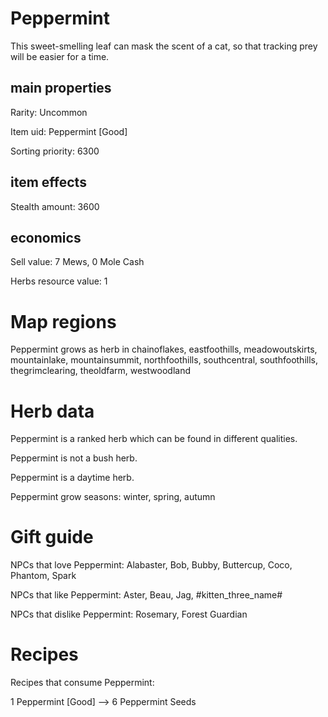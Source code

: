 # Peppermint

This sweet-smelling leaf can mask the scent of a cat, so that tracking prey will be easier for a time.

## main properties

Rarity: Uncommon

Item uid: Peppermint [Good]

Sorting priority: 6300

## item effects

Stealth amount: 3600

## economics

Sell value: 7 Mews, 0 Mole Cash

Herbs resource value: 1

# Map regions

Peppermint grows as herb in chainoflakes, eastfoothills, meadowoutskirts, mountainlake, mountainsummit, northfoothills, southcentral, southfoothills, thegrimclearing, theoldfarm, westwoodland

# Herb data

Peppermint is a ranked herb which can be found in different qualities.

Peppermint is not a bush herb.

Peppermint is a daytime herb.

Peppermint grow seasons: winter, spring, autumn

# Gift guide

NPCs that love Peppermint: Alabaster, Bob, Bubby, Buttercup, Coco, Phantom, Spark

NPCs that like Peppermint: Aster, Beau, Jag, #kitten_three_name#

NPCs that dislike Peppermint: Rosemary, Forest Guardian

# Recipes

Recipes that consume Peppermint:

1 Peppermint [Good] --> 6 Peppermint Seeds